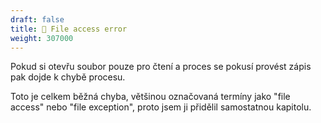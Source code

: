 ```yaml
---
draft: false
title: 🐛 File access error
weight: 307000
---
```


Pokud si otevřu soubor pouze pro čtení a proces se pokusí provést zápis pak dojde k chybě procesu.

Toto je celkem běžná chyba, většinou označovaná termíny jako "file access" nebo "file exception", proto jsem ji přidělil samostatnou kapitolu.